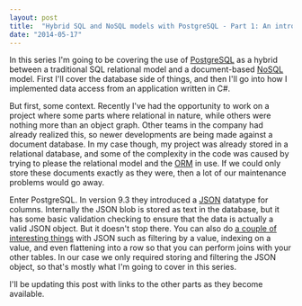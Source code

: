 ```yaml
---
layout: post
title:  "Hybrid SQL and NoSQL models with PostgreSQL - Part 1: An introduction"
date: "2014-05-17"
---
```


In this series I'm going to be covering the use of [PostgreSQL][pg] as a hybrid between a 
traditional SQL relational model and a document-based [NoSQL][nosql] model. First I'll cover 
the database side of things, and then I'll go into how I implemented data access from an 
application written in C#.

But first, some context. <!-- More -->Recently I've had the opportunity to work on a project where some parts where relational in nature, while 
others were nothing more than an object graph. Other teams in the company had already realized this, so
newer developments are being made against a document database. In my case though, my project 
was already stored in a relational database, and some of the complexity in the code was 
caused by trying to please the relational model and the [ORM][orm] in use. If we could only store 
these documents exactly as they were, then a lot of our maintenance problems would go away.

Enter PostgreSQL. In version 9.3 they introduced a [JSON][json] datatype for columns. Internally 
the JSON blob is stored as text in the database, but it has some basic 
validation checking to ensure that the data is actually a valid JSON object. But it doesn't 
stop there. You can also do [a couple of interesting things][json_ops] with JSON such as filtering by a 
value, indexing on a value, and even flattening into a row so that you can perform joins with 
your other tables. In our case we only required storing and filtering the JSON object, so that's 
mostly what I'm going to cover in this series.  

I'll be updating this post with links to the other parts as they become available.

[pg]: http://www.postgresql.org/about/
[nosql]: http://en.wikipedia.org/wiki/Nosql#Document_store
[orm]: http://en.wikipedia.org/wiki/Object-relational_mapping
[json]: http://en.wikipedia.org/wiki/JSON
[json_ops]: http://www.postgresql.org/docs/9.3/static/functions-json.html
